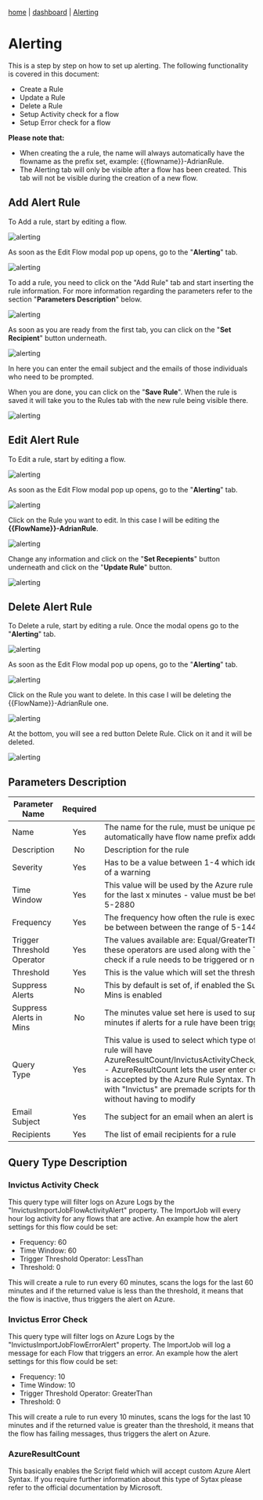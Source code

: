 [home](../README.md) | [dashboard](dashboard.md) | [Alerting](alerting.md)

# Alerting

This is a step by step on how to set up alerting. The following functionality is covered in this document:

- Create a Rule
- Update a Rule
- Delete a Rule
- Setup Activity check for a flow
- Setup Error check for a flow

**Please note that:**

- When creating the a rule, the name will always automatically have the flowname as the prefix set, example: {{flowname}}-AdrianRule.
- The Alerting tab will only be visible after a flow has been created. This tab will not be visible during the creation of a new flow.

## Add Alert Rule

To Add a rule, start by editing a flow.

![alerting](../images/dashboard/alerting1.JPG)

As soon as the Edit Flow modal pop up opens, go to the "**Alerting**" tab.

![alerting](../images/dashboard/alerting2.JPG)

To add a rule, you need to click on the "Add Rule" tab and start inserting the rule information. For more information regarding the parameters refer to the section "**Parameters Description**" below.

![alerting](../images/dashboard/alerting3.JPG)

As soon as you are ready from the first tab, you can click on the "**Set Recipient**" button underneath. 

![alerting](../images/dashboard/alerting4.JPG)

In here you can enter the email subject and the emails of those individuals who need to be prompted.

When you are done, you can click on the "**Save Rule**". When the rule is saved it will take you to the Rules tab with the new rule being visible there.

![alerting](../images/dashboard/alerting6.JPG)

## Edit Alert Rule

To Edit a rule, start by editing a flow.

![alerting](../images/dashboard/alerting1.JPG)

As soon as the Edit Flow modal pop up opens, go to the "**Alerting**" tab.

![alerting](../images/dashboard/alerting5.JPG)

Click on the Rule you want to edit. In this case I will be editing the **{{FlowName}}-AdrianRule**.

![alerting](../images/dashboard/alerting6.JPG)

Change any information and click on the "**Set Recepients**" button underneath and click on the "**Update Rule**" button.

![alerting](../images/dashboard/alerting7.JPG)

## Delete Alert Rule

To Delete a rule, start by editing a rule. Once the modal opens go to the "**Alerting**" tab.

![alerting](../images/dashboard/alerting1.JPG)

As soon as the Edit Flow modal pop up opens, go to the "**Alerting**" tab.

![alerting](../images/dashboard/alerting5.JPG)

Click on the Rule you want to delete. In this case I will be deleting the {{FlowName}}-AdrianRule one.

![alerting](../images/dashboard/alerting6.JPG)

At the bottom, you will see a red button Delete Rule. Click on it and it will be deleted.

![alerting](../images/dashboard/alerting8.JPG)

## Parameters Description

|Parameter Name|Required||Description|
| --- | :---: | --- | --- |
|Name|Yes|The name for the rule, must be unique per flow. Name will automatically have flow name prefix added to it|
|Description|No|Description for the rule|
|Severity|Yes|Has to be a value between 1-4 which identifies the severity of a warning|
|Time Window|Yes|This value will be used by the Azure rule to check the logs for the last x minutes - value must be between the range of 5-2880|
|Frequency|Yes|The frequency how often the rule is exectued - value must be between between the range of 5-1440|
|Trigger Threshold Operator|Yes|The values available are: Equal/GreaterThan/LessThan, these operators are used along with the Threshold field to check if a rule needs to be triggered or not|
|Threshold|Yes|This is the value which will set the threshold for the rule|
|Suppress Alerts|No|This by default is set of, if enabled the Suppress Alerts in Mins is enabled|
|Suppress Alerts in Mins|No|The minutes value set here is used to suppress alerts for x minutes if alerts for a rule have been triggered|
Query Type|Yes|This value is used to select which type of query the alert rule will have AzureResultCount/InvictusActivityCheck/InvictusErrorCheck - AzureResultCount lets the user enter custom script which is accepted by the Azure Rule Syntax. The ones starting with "Invictus" are premade scripts for the user to select without having to modify|
|Email Subject|Yes|The subject for an email when an alert is sent|
|Recipients|Yes|The list of email recipients for a rule|

## Query Type Description

### Invictus Activity Check

This query type will filter logs on Azure Logs by the "InvictusImportJobFlowActivityAlert" property. The ImportJob will every hour log activity for any flows that are active. An example how the alert settings for this flow could be set:

- Frequency: 60
- Time Window: 60
- Trigger Threshold Operator: LessThan
- Threshold: 0

This will create a rule to run every 60 minutes, scans the logs for the last 60 minutes and if the returned value is less than the threshold, it means that the flow is inactive, thus triggers the alert on Azure.

### Invictus Error Check

This query type will filter logs on Azure Logs by the "InvictusImportJobFlowErrorAlert" property. The ImportJob will log a message for each Flow that triggers an error. An example how the alert settings for this flow could be set:

- Frequency: 10
- Time Window: 10
- Trigger Threshold Operator: GreaterThan
- Threshold: 0

This will create a rule to run every 10 minutes, scans the logs for the last 10 minutes and if the returned value is greater than the threshold, it means that the flow has failing messages, thus triggers the alert on Azure.

### AzureResultCount

This basically enables the Script field which will accept custom Azure Alert Syntax. If you require further information about this type of Sytax please refer to the official documentation by Microsoft.

